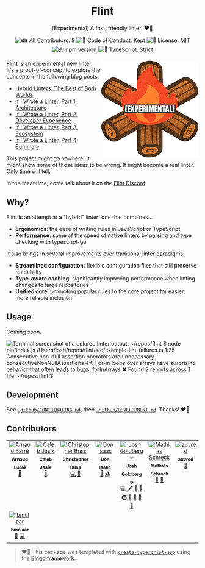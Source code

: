 <h1 align="center">Flint</h1>

<p align="center">
	[Experimental] A fast, friendly linter.
	❤️‍🔥
</p>

<p align="center">
	<!-- prettier-ignore-start -->
	<!-- ALL-CONTRIBUTORS-BADGE:START - Do not remove or modify this section -->
	<a href="#contributors" target="_blank"><img alt="👪 All Contributors: 8" src="https://img.shields.io/badge/%F0%9F%91%AA_all_contributors-8-21bb42.svg" /></a>
<!-- ALL-CONTRIBUTORS-BADGE:END -->
	<!-- prettier-ignore-end -->
	<a href="https://github.com/JoshuaKGoldberg/flint/blob/main/.github/CODE_OF_CONDUCT.md" target="_blank"><img alt="🤝 Code of Conduct: Kept" src="https://img.shields.io/badge/%F0%9F%A4%9D_code_of_conduct-kept-21bb42" /></a>
	<a href="https://github.com/JoshuaKGoldberg/flint/blob/main/LICENSE.md" target="_blank"><img alt="📝 License: MIT" src="https://img.shields.io/badge/%F0%9F%93%9D_license-MIT-21bb42.svg" /></a>
	<a href="http://npmjs.com/package/flint" target="_blank"><img alt="📦 npm version" src="https://img.shields.io/npm/v/flint?color=21bb42&label=%F0%9F%93%A6%20npm" /></a>
	<img alt="💪 TypeScript: Strict" src="https://img.shields.io/badge/%F0%9F%92%AA_typescript-strict-21bb42.svg" />
</p>

<img align="right" alt="Cartoon campfire - caption: (experimental)" src="docs/flint.png">

**Flint** is an experimental new linter.
It's a proof-of-concept to explore the concepts in the following blog posts:

- [Hybrid Linters: The Best of Both Worlds](https://www.joshuakgoldberg.com/blog/hybrid-linters-the-best-of-both-worlds)
- [If I Wrote a Linter, Part 1: Architecture](https://www.joshuakgoldberg.com/blog/if-i-wrote-a-linter-part-1-architecture)
- [If I Wrote a Linter, Part 2: Developer Experience](https://www.joshuakgoldberg.com/blog/if-i-wrote-a-linter-part-2-developer-experience)
- [If I Wrote a Linter, Part 3: Ecosystem](https://www.joshuakgoldberg.com/blog/if-i-wrote-a-linter-part-3-ecosystem)
- [If I Wrote a Linter, Part 4: Summary](https://www.joshuakgoldberg.com/blog/if-i-wrote-a-linter-part-4-summary)

This project might go nowhere.
It might show some of those ideas to be wrong.
It might become a real linter.
Only time will tell.

In the meantime, come talk about it on the [Flint Discord](https://discord.gg/cFK3RAUDhy).

## Why?

Flint is an attempt at a "hybrid" linter: one that combines...

- **Ergonomics**: the ease of writing rules in JavaScript or TypeScript
- **Performance**: some of the speed of native linters by parsing and type checking with typescript-go

It also brings in several improvements over traditional linter paradigms:

- **Streamlined configuration**: flexible configuration files that still preserve readability
- **Type-aware caching**: significantly improving performance when linting changes to large repositories
- **Unified core**: promoting popular rules to the core project for easier, more reliable inclusion

## Usage

Coming soon.

![Terminal screenshot of a colored linter output. ~/repos/flint $ node bin/index.js      /Users/josh/repos/flint/src/example-lint-failures.ts   1:25  Consecutive non-null assertion operators are unnecessary.                    consecutiveNonNullAssertions   4:0   For-in loops over arrays have surprising behavior that often leads to bugs.  forInArrays  ✖ Found 2 reports across 1 file. ~/repos/flint $ ](https://github.com/user-attachments/assets/f703224e-916f-442e-aa7b-bc2a16b6ad72)

## Development

See [`.github/CONTRIBUTING.md`](./.github/CONTRIBUTING.md), then [`.github/DEVELOPMENT.md`](./.github/DEVELOPMENT.md).
Thanks! ❤️‍🔥

## Contributors

<!-- spellchecker: disable -->
<!-- ALL-CONTRIBUTORS-LIST:START - Do not remove or modify this section -->
<!-- prettier-ignore-start -->
<!-- markdownlint-disable -->
<table>
  <tbody>
    <tr>
      <td align="center" valign="top" width="14.28%"><a href="https://github.com/ArnaudBarre"><img src="https://avatars.githubusercontent.com/u/14235743?v=4?s=100" width="100px;" alt="Arnaud Barré"/><br /><sub><b>Arnaud Barré</b></sub></a><br /><a href="#ideas-ArnaudBarre" title="Ideas, Planning, & Feedback">🤔</a></td>
      <td align="center" valign="top" width="14.28%"><a href="http://jasik.xyz"><img src="https://avatars.githubusercontent.com/u/10626596?v=4?s=100" width="100px;" alt="Caleb Jasik"/><br /><sub><b>Caleb Jasik</b></sub></a><br /><a href="https://github.com/JoshuaKGoldberg/flint/issues?q=author%3Ajasikpark" title="Bug reports">🐛</a></td>
      <td align="center" valign="top" width="14.28%"><a href="https://christopher-buss.gitbook.io/portfolio"><img src="https://avatars.githubusercontent.com/u/32301681?v=4?s=100" width="100px;" alt="Christopher Buss"/><br /><sub><b>Christopher Buss</b></sub></a><br /><a href="https://github.com/JoshuaKGoldberg/flint/commits?author=christopher-buss" title="Code">💻</a> <a href="https://github.com/JoshuaKGoldberg/flint/issues?q=author%3Achristopher-buss" title="Bug reports">🐛</a></td>
      <td align="center" valign="top" width="14.28%"><a href="https://donisaac.dev"><img src="https://avatars.githubusercontent.com/u/22823424?v=4?s=100" width="100px;" alt="Don Isaac"/><br /><sub><b>Don Isaac</b></sub></a><br /><a href="#maintenance-donisaac" title="Maintenance">🚧</a> <a href="https://github.com/JoshuaKGoldberg/flint/commits?author=donisaac" title="Tests">⚠️</a></td>
      <td align="center" valign="top" width="14.28%"><a href="http://www.joshuakgoldberg.com"><img src="https://avatars.githubusercontent.com/u/3335181?v=4?s=100" width="100px;" alt="Josh Goldberg ✨"/><br /><sub><b>Josh Goldberg ✨</b></sub></a><br /><a href="https://github.com/JoshuaKGoldberg/flint/commits?author=JoshuaKGoldberg" title="Code">💻</a> <a href="#content-JoshuaKGoldberg" title="Content">🖋</a> <a href="https://github.com/JoshuaKGoldberg/flint/commits?author=JoshuaKGoldberg" title="Documentation">📖</a> <a href="#ideas-JoshuaKGoldberg" title="Ideas, Planning, & Feedback">🤔</a> <a href="#infra-JoshuaKGoldberg" title="Infrastructure (Hosting, Build-Tools, etc)">🚇</a> <a href="#maintenance-JoshuaKGoldberg" title="Maintenance">🚧</a> <a href="#projectManagement-JoshuaKGoldberg" title="Project Management">📆</a> <a href="#tool-JoshuaKGoldberg" title="Tools">🔧</a> <a href="https://github.com/JoshuaKGoldberg/flint/issues?q=author%3AJoshuaKGoldberg" title="Bug reports">🐛</a></td>
      <td align="center" valign="top" width="14.28%"><a href="https://github.com/lo1tuma"><img src="https://avatars.githubusercontent.com/u/169170?v=4?s=100" width="100px;" alt="Mathias Schreck"/><br /><sub><b>Mathias Schreck</b></sub></a><br /><a href="https://github.com/JoshuaKGoldberg/flint/issues?q=author%3Alo1tuma" title="Bug reports">🐛</a> <a href="#ideas-lo1tuma" title="Ideas, Planning, & Feedback">🤔</a></td>
      <td align="center" valign="top" width="14.28%"><a href="https://github.com/auvred"><img src="https://avatars.githubusercontent.com/u/61150013?v=4?s=100" width="100px;" alt="auvred"/><br /><sub><b>auvred</b></sub></a><br /><a href="https://github.com/JoshuaKGoldberg/flint/issues?q=author%3Aauvred" title="Bug reports">🐛</a></td>
    </tr>
    <tr>
      <td align="center" valign="top" width="14.28%"><a href="https://github.com/bmclear"><img src="https://avatars.githubusercontent.com/u/7715393?v=4?s=100" width="100px;" alt="bmclear"/><br /><sub><b>bmclear</b></sub></a><br /><a href="#maintenance-bmclear" title="Maintenance">🚧</a> <a href="https://github.com/JoshuaKGoldberg/flint/commits?author=bmclear" title="Code">💻</a></td>
    </tr>
  </tbody>
</table>

<!-- markdownlint-restore -->
<!-- prettier-ignore-end -->

<!-- ALL-CONTRIBUTORS-LIST:END -->
<!-- spellchecker: enable -->

> ❤️‍🔥 This package was templated with [`create-typescript-app`](https://github.com/JoshuaKGoldberg/create-typescript-app) using the [Bingo framework](https://create.bingo).

